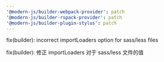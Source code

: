```yaml
---
'@modern-js/builder-webpack-provider': patch
'@modern-js/builder-rspack-provider': patch
'@modern-js/builder-plugin-stylus': patch
---
```


fix(builder): incorrect importLoaders option for sass/less files

fix(builder): 修正 importLoaders 对于 sass/less 文件的值
